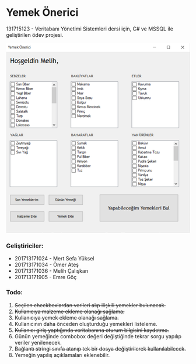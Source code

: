 
# Yemek Önerici

131715123 - Veritabanı Yönetimi Sistemleri dersi için, C# ve MSSQL ile geliştirilen ödev projesi.

![Yemek Önerici](ss.png?raw=true "Title")


### Geliştiriciler:
 - 201713171024 - Mert Sefa Yüksel 
 - 201713171034 - Ömer Ateş
 - 201713171036 - Melih Çalışkan
 - 201713171905 - Emre Göç

### Todo:

 1. ~~Seçilen checkboxlardan verileri alıp ilişkili yemekler bulunacak.~~
 2. ~~Kullanıcıya malzeme ekleme olanağı sağlama.~~
 3. ~~Kullanıcıya yemek ekleme olanağı sağlama.~~
 4. Kullanıcının daha önceden oluşturduğu yemekleri listeleme.
 5. ~~Kullanıcı giriş yaptığında veritabanına oturum bilgisini kaydetme.~~
 6. Günün yemeğinde combobox değeri değiştiğinde tekrar sorgu yapılıp veriler yenilenecek.
 7. ~~Bağlantı stringi sınıfa atanıp tek bir dosya değiştirilerek kullanılabilecek.~~
 8. Yemeğin yapılış açıklamaları eklenebilir.
